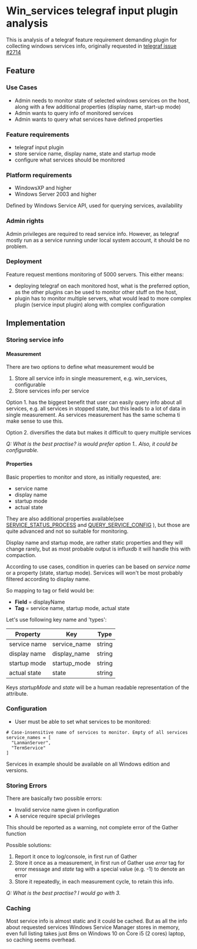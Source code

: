 #  Win_services telegraf input plugin analysis
This is analysis of a telegraf feature requirement demanding plugin for collecting windows services info,
originally requested in [telegraf issue #2714](https://github.com/influxdata/telegraf/issues/2714)

## Feature
### Use Cases
- Admin needs to monitor state of selected windows services on the host, along with a few additional properties (display name, start-up mode)
- Admin wants to query info of monitored services
- Admin wants to query what services have defined properties

### Feature requirements
 * telegraf input plugin
 * store service name, display name, state and startup mode
 * configure what services should be monitored
 
### Platform requirements
 * WindowsXP and higher 
 * Windows Server 2003 and higher
 
 Defined by Windows Service API, used for querying services, availability

### Admin rights
Admin privileges are required to read service info. However, as telegraf mostly run as a service running under local system account, it should be no problem.

### Deployment
Feature request mentions monitoring of 5000 servers. This either means:
* deploying telegraf on each monitored host, what is the preferred option, as the other plugins can be used to monitor other stuff on the host,
* plugin has to monitor multiple servers, what would lead to more complex plugin (service input plugin) along with complex configuration

## Implementation
### Storing service info
#### Measurement
There are two options to define what measurement would be
1. Store all service info in single measurement, e.g. win_services, configurable
2. Store services info per service

Option 1. has the biggest benefit that user can easily query info about all services, e.g. all services in stopped state, but this leads to a lot of data in single measurement. As services measurement has the same schema ti make sense to use this.

Option 2. diversifies the data but makes it difficult to query multiple services

_Q: What is the best practise? is would prefer option 1.. Also, it could be configurable._

#### Properties

Basic properties to monitor and store, as initially requested, are:
 * service name
 * display name
 * startup mode 
 * actual state
 
 They are also additional properties available(see [SERVICE_STATUS_PROCESS](https://msdn.microsoft.com/en-us/library/windows/desktop/ms685992(v=vs.85).aspx) and [QUERY_SERVICE_CONFIG](https://msdn.microsoft.com/en-us/library/windows/desktop/ms684950(v=vs.85).aspx) ), but those are quite advanced and not so suitable for monitoring.
 
 Display name and startup mode, are rather static properties and they will change rarely, but as most probable output is influxdb it will handle this with compaction.
 
According to use cases, condition in queries can be based on _service name_ or a property (state, startup mode).
Services will won't be most probably filtered according to display name. 

So mapping to tag or field would be:

* **Field** = displayName
* **Tag** = service name, startup mode, actual state

 Let's use following key name and 'types':
 
 Property|Key | Type
  ---- |----- | ---
 service name| service_name | string
 display name| display_name | string
 startup mode| startup_mode | string
 actual state| state | string

Keys _startupMode_ and _state_ will be  a human readable representation of the attribute.

 ### Configuration
 * User must be able to set what services to be monitored:
  ````
  # Case-insensitive name of services to monitor. Empty of all services
  service_names = [
    "LanmanServer",
    "TermService"
  ]
 ````
Services in example should be available on all Windows edition and versions. 
 
 ### Storing Errors
  There are basically two possible errors:
  * Invalid service name given in configuration
  * A service require special privileges
  
  This should be reported as a warning, not complete error of the Gather function
  
  Possible solutions:
  1. Report it once to log/console, in first run of Gather 
  2. Store it once as a measurement, in first run of Gather
     use _error_ tag for error message and _state_ tag with a special value (e.g. -1) to denote an error  
  3. Store it repeatedly, in each measurement cycle, to retain this info.
   
   _Q: What is the best practise? I would go with 3._
      
 ### Caching
  Most service info is almost static and it could be cached. But as all the info about requested services Windows Service Manager stores in memory, even full listing takes just 8ms on Windows 10 on Core i5 (2 cores) laptop,
  so caching seems overhead.